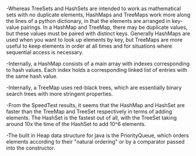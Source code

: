 -Whereas TreeSets and HashSets are intended to work as mathematical sets with no duplicate elements, HashMaps and TreeMaps work more along the lines of a python dictionary, in that the elements are arranged in key-value pairings. In a HashMap and TreeMap, there may be duplicate values, but these values must be paired with distinct keys. Generally HashMaps are used when you want to look up elements by key, but TreeMaps are more useful to keep elements in order at all times and for situations where sequential access is necessary.

-Internally, a HashMap consists of a main array with indexes corresponding to hash values. Each index holds a corresponding linked list of entries with the same hash value.

-Internally, a TreeMap uses red-black trees, which are essentially binary search trees with more stringent properties.  

-From the SpeedTest results, it seems that the HashMap and HashSet are faster than the TreeMap and TreeSet respectively in terms of adding elements. The HashSet is the fastest out of all, with the TreeSet taking around 10x the time of the HashSet to add 10^6 elements. 

-The built in Heap data structure for java is the PriorityQueue, which orders elements according to their "natural ordering" or by a comparator passed into the constructor. 
